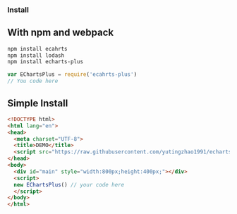 ### Install

## With npm and webpack

```sh
npm install ecahrts
npm install lodash
npm install echarts-plus
```

```js
var EChartsPlus = require('ecahrts-plus')
// You code here
```

## Simple Install

```html
<!DOCTYPE html>
<html lang="en">
<head>
  <meta charset="UTF-8">
  <title>DEMO</title>
  <script src="https://raw.githubusercontent.com/yutingzhao1991/echarts-plus/master/dist/echarts-plus-all.js"></script>
</head>
<body>
  <div id="main" style="width:800px;height:400px;"></div>
  <script>
  new EChartsPlus() // your code here
  </script>
</body>
</html>
```